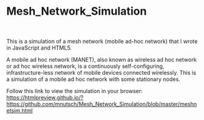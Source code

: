 # Mesh_Network_Simulation<br/><br/>

This is a simulation of a mesh network (mobile ad-hoc network) that I wrote in JavaScript and HTML5.

A mobile ad hoc network (MANET), also known as wireless ad hoc network or ad hoc wireless network, is a continuously self-configuring, infrastructure-less network of mobile devices connected wirelessly. This is a simulation of a mobile ad hoc network with some stationary nodes. 

Follow this link to view the simulation in your browser:<br/>
https://htmlpreview.github.io/?https://github.com/mnutsch/Mesh_Network_Simulation/blob/master/meshnetsim.html

